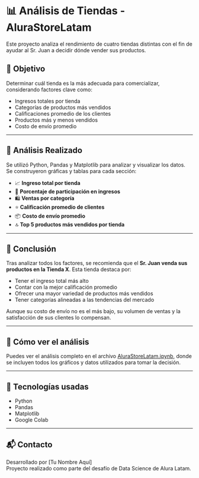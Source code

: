 # 📊 Análisis de Tiendas - AluraStoreLatam

Este proyecto analiza el rendimiento de cuatro tiendas distintas con el fin de ayudar al Sr. Juan a decidir dónde vender sus productos.

## 🎯 Objetivo

Determinar cuál tienda es la más adecuada para comercializar, considerando factores clave como:

- Ingresos totales por tienda
- Categorías de productos más vendidos
- Calificaciones promedio de los clientes
- Productos más y menos vendidos
- Costo de envío promedio

---

## 🧠 Análisis Realizado

Se utilizó Python, Pandas y Matplotlib para analizar y visualizar los datos. Se construyeron gráficas y tablas para cada sección:

- 📈 **Ingreso total por tienda**
- 🥧 **Porcentaje de participación en ingresos**
- 🛍️ **Ventas por categoría**
- ⭐ **Calificación promedio de clientes**
- 📦 **Costo de envío promedio**
- 🔝 **Top 5 productos más vendidos por tienda**

---

## 📝 Conclusión

Tras analizar todos los factores, se recomienda que el **Sr. Juan venda sus productos en la Tienda X**. Esta tienda destaca por:

- Tener el ingreso total más alto
- Contar con la mejor calificación promedio
- Ofrecer una mayor variedad de productos más vendidos
- Tener categorías alineadas a las tendencias del mercado

Aunque su costo de envío no es el más bajo, su volumen de ventas y la satisfacción de sus clientes lo compensan.

---

## 🚀 Cómo ver el análisis

Puedes ver el análisis completo en el archivo [AluraStoreLatam.ipynb](./AluraStoreLatam.ipynb), donde se incluyen todos los gráficos y datos utilizados para tomar la decisión.

---

## 📌 Tecnologías usadas

- Python
- Pandas
- Matplotlib
- Google Colab

---

## 📬 Contacto

Desarrollado por [Tu Nombre Aquí]  
Proyecto realizado como parte del desafío de Data Science de Alura Latam.

